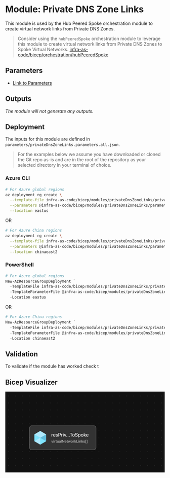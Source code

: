 # Module: Private DNS Zone Links

This module is used by the Hub Peered Spoke orchestration module to create virtual network links from Private DNS Zones.
> Consider using the `hubPeeredSpoke` orchestration module to leverage this module to create virtual network links from Private DNS Zones to Spoke Virtual Networks. [infra-as-code/bicep/orchestration/hubPeeredSpoke](https://github.com/Azure/ALZ-Bicep/tree/main/infra-as-code/bicep/orchestration/hubPeeredSpoke)

## Parameters

- [Link to Parameters](generateddocs/privateDNSZoneLinks.bicep.md)

## Outputs

*The module will not generate any outputs.*

## Deployment

The inputs for this module are defined in `parameters/privateDnsZoneLinks.parameters.all.json`.

> For the  examples below we assume you have downloaded or cloned the Git repo as-is and are in the root of the repository as your selected directory in your terminal of choice.

### Azure CLI

```bash
# For Azure global regions
az deployment rg create \
  --template-file infra-as-code/bicep/modules/privateDnsZoneLinks/privateDnsZoneLinks.bicep \
  --parameters @infra-as-code/bicep/modules/privateDnsZoneLinks/parameters/privateDnsZoneLinks.parameters.all.json \
  --location eastus
```

OR

```bash
# For Azure China regions
az deployment rg create \
  --template-file infra-as-code/bicep/modules/privateDnsZoneLinks/privateDnsZoneLinks.bicep \
  --parameters @infra-as-code/bicep/modules/privateDnsZoneLinks/parameters/privateDnsZoneLinks.parameters.all.json \
  --location chinaeast2
  ```

### PowerShell

```powershell
# For Azure global regions
New-AzResourceGroupDeployment `
  -TemplateFile infra-as-code/bicep/modules/privateDnsZoneLinks/privateDnsZoneLinks.bicep `
  -TemplateParameterFile @infra-as-code/bicep/modules/privateDnsZoneLinks/parameters/privateDnsZoneLinks.parameters.all.json `
  -Location eastus
```

OR

```powershell
# For Azure China regions
New-AzResourceGroupDeployment `
  -TemplateFile infra-as-code/bicep/modules/privateDnsZoneLinks/privateDnsZoneLinks.bicep `
  -TemplateParameterFile @infra-as-code/bicep/modules/privateDnsZoneLinks/parameters/privateDnsZoneLinks.parameters.all.json `
  -Location chinaeast2
```

## Validation

To validate if the module has worked check t

## Bicep Visualizer

![Bicep Visualizer](media/bicepVisualizer.png "Bicep Visualizer")

